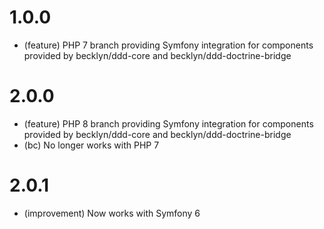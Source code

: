 1.0.0
=====

*   (feature) PHP 7 branch providing Symfony integration for components provided by becklyn/ddd-core and becklyn/ddd-doctrine-bridge

2.0.0
=====

*   (feature) PHP 8 branch providing Symfony integration for components provided by becklyn/ddd-core and becklyn/ddd-doctrine-bridge
*   (bc) No longer works with PHP 7

2.0.1
=====

*   (improvement) Now works with Symfony 6
